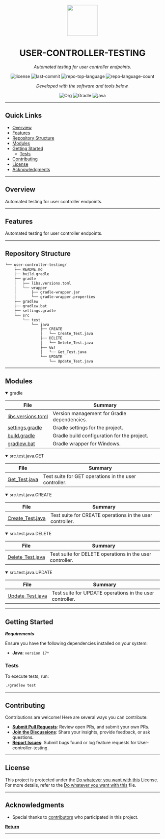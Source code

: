 <p align="center">
  <img src="https://cdn-icons-png.flaticon.com/512/6295/6295417.png" width="100" />
</p>
<h1 align="center">USER-CONTROLLER-TESTING</h1>
<p align="center">
    <em>Automated testing for user controller endpoints.</em>
</p>
<p align="center">
	<img src="https://img.shields.io/github/license/RaditPasya/user-controller-testing?style=flat&color=0080ff" alt="license">
	<img src="https://img.shields.io/github/last-commit/RaditPasya/user-controller-testing?style=flat&logo=git&logoColor=white&color=0080ff" alt="last-commit">
	<img src="https://img.shields.io/github/languages/top/RaditPasya/user-controller-testing?style=flat&color=0080ff" alt="repo-top-language">
	<img src="https://img.shields.io/github/languages/count/RaditPasya/user-controller-testing?style=flat&color=0080ff" alt="repo-language-count">
</p>
<p align="center">
		<em>Developed with the software and tools below.</em>
</p>
<p align="center">
	<img src="https://img.shields.io/badge/Org-77AA99.svg?style=flat&logo=Org&logoColor=white" alt="Org">
	<img src="https://img.shields.io/badge/Gradle-02303A.svg?style=flat&logo=Gradle&logoColor=white" alt="Gradle">
	<img src="https://img.shields.io/badge/java-%23ED8B00.svg?style=flat&logo=openjdk&logoColor=white" alt="java">
</p>
<hr>

## Quick Links

- [Overview](#overview)
- [Features](#features)
- [Repository Structure](#repository-structure)
- [Modules](#modules)
- [Getting Started](#getting-started)
  - [Tests](#tests)
- [Contributing](#contributing)
- [License](#license)
- [Acknowledgments](#acknowledgments)

---

## Overview

Automated testing for user controller endpoints.

---

## Features

Automated testing for user controller endpoints.

---

## Repository Structure

```sh
└── user-controller-testing/
    ├── README.md
    ├── build.gradle
    ├── gradle
    │   ├── libs.versions.toml
    │   └── wrapper
    │       ├── gradle-wrapper.jar
    │       └── gradle-wrapper.properties
    ├── gradlew
    ├── gradlew.bat
    ├── settings.gradle
    └── src
        └── test
            └── java
                ├── CREATE
                │   └── Create_Test.java
                ├── DELETE
                │   └── Delete_Test.java
                ├── GET
                │   └── Get_Test.java
                └── UPDATE
                    └── Update_Test.java
```

---

## Modules


<details open><summary>gradle</summary>

| File                                                                                                              | Summary                                               |
| ---                                                                                                               | ---                                                   |
| [libs.versions.toml](https://github.com/RaditPasya/user-controller-testing/blob/master/gradle/libs.versions.toml) | Version management for Gradle dependencies.          |
| [settings.gradle](https://github.com/RaditPasya/user-controller-testing/blob/master/settings.gradle) | Gradle settings for the project.           |
| [build.gradle](https://github.com/RaditPasya/user-controller-testing/blob/master/build.gradle)       | Gradle build configuration for the project.|
| [gradlew.bat](https://github.com/RaditPasya/user-controller-testing/blob/master/gradlew.bat)         | Gradle wrapper for Windows.                |

</details>

<details open><summary>src.test.java.GET</summary>

| File                                                                                                               | Summary                                                     |
| ---                                                                                                                | ---                                                         |
| [Get_Test.java](https://github.com/RaditPasya/user-controller-testing/blob/master/src/test/java/GET/Get_Test.java) | Test suite for GET operations in the user controller.       |

</details>

<details open><summary>src.test.java.CREATE</summary>

| File                                                                                                                        | Summary                                                           |
| ---                                                                                                                         | ---                                                               |
| [Create_Test.java](https://github.com/RaditPasya/user-controller-testing/blob/master/src/test/java/CREATE/Create_Test.java) | Test suite for CREATE operations in the user controller.          |

</details>

<details open><summary>src.test.java.DELETE</summary>

| File                                                                                                                        | Summary                                                           |
| ---                                                                                                                         | ---                                                               |
| [Delete_Test.java](https://github.com/RaditPasya/user-controller-testing/blob/master/src/test/java/DELETE/Delete_Test.java) | Test suite for DELETE operations in the user controller.          |

</details>

<details open><summary>src.test.java.UPDATE</summary>

| File                                                                                                                        | Summary                                                           |
| ---                                                                                                                         | ---                                                               |
| [Update_Test.java](https://github.com/RaditPasya/user-controller-testing/blob/master/src/test/java/UPDATE/Update_Test.java) | Test suite for UPDATE operations in the user controller.          |

</details>

---

##  Getting Started

***Requirements***

Ensure you have the following dependencies installed on your system:

* **Java**: `version 17*`



###  Tests

To execute tests, run:

```sh
./gradlew test
```

---


##  Contributing

Contributions are welcome! Here are several ways you can contribute:

- **[Submit Pull Requests](https://github.com/RaditPasya/user-controller-testing/blob/main/CONTRIBUTING.md)**: Review open PRs, and submit your own PRs.
- **[Join the Discussions](https://github.com/RaditPasya/user-controller-testing/discussions)**: Share your insights, provide feedback, or ask questions.
- **[Report Issues](https://github.com/RaditPasya/user-controller-testing/issues)**: Submit bugs found or log feature requests for User-controller-testing.


---

##  License

This project is protected under the [Do whatever you want with this](https://choosealicense.com/licenses) License. For more details, refer to the [Do whatever you want with this](https://choosealicense.com/licenses/) file.

---

##  Acknowledgments

- Special thanks to [contributors](https://github.com/RaditPasya/user-controller-testing/graphs/contributors) who participated in this project.

[**Return**](#-quick-links)

---
